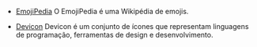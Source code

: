 

- [EmojiPedia](https://emojipedia.org/) O EmojiPedia é uma Wikipédia de emojis.

- [Devicon](https://devicon.dev/) Devicon é um conjunto de ícones que representam linguagens de programação, ferramentas de design e desenvolvimento.